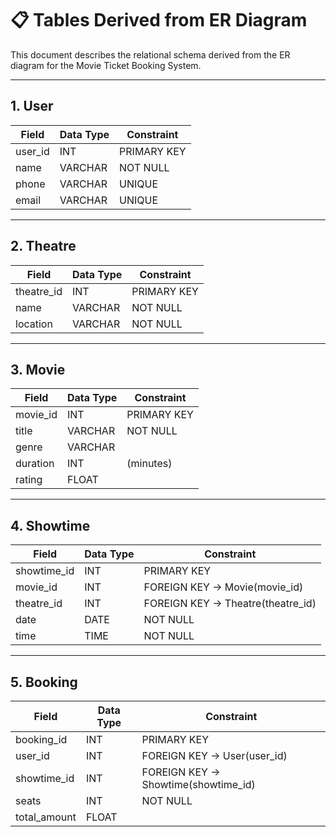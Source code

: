 # 📋 Tables Derived from ER Diagram

This document describes the relational schema derived from the ER diagram for the Movie Ticket Booking System.

---

## 1. User
| Field     | Data Type | Constraint     |
|-----------|-----------|----------------|
| user_id   | INT       | PRIMARY KEY    |
| name      | VARCHAR   | NOT NULL       |
| phone     | VARCHAR   | UNIQUE         |
| email     | VARCHAR   | UNIQUE         |

---

## 2. Theatre
| Field      | Data Type | Constraint     |
|------------|-----------|----------------|
| theatre_id | INT       | PRIMARY KEY    |
| name       | VARCHAR   | NOT NULL       |
| location   | VARCHAR   | NOT NULL       |

---

## 3. Movie
| Field     | Data Type | Constraint     |
|-----------|-----------|----------------|
| movie_id  | INT       | PRIMARY KEY    |
| title     | VARCHAR   | NOT NULL       |
| genre     | VARCHAR   |                |
| duration  | INT       | (minutes)      |
| rating    | FLOAT     |                |

---

## 4. Showtime
| Field       | Data Type | Constraint                    |
|-------------|-----------|-------------------------------|
| showtime_id | INT       | PRIMARY KEY                   |
| movie_id    | INT       | FOREIGN KEY → Movie(movie_id) |
| theatre_id  | INT       | FOREIGN KEY → Theatre(theatre_id) |
| date        | DATE      | NOT NULL                      |
| time        | TIME      | NOT NULL                      |

---

## 5. Booking
| Field        | Data Type | Constraint                          |
|--------------|-----------|-------------------------------------|
| booking_id   | INT       | PRIMARY KEY                         |
| user_id      | INT       | FOREIGN KEY → User(user_id)         |
| showtime_id  | INT       | FOREIGN KEY → Showtime(showtime_id) |
| seats        | INT       | NOT NULL                            |
| total_amount | FLOAT     |                                     |

